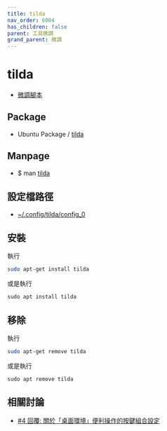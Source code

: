 ```yaml
---
title: tilda
nav_order: 6004
has_children: false
parent: 工具微調
grand_parent: 微調
---
```



# tilda

* [微調腳本](https://github.com/samwhelp/note-about-ubuntu/tree/gh-pages/_demo/adjustment/tool/tilda)


## Package

* Ubuntu Package / [tilda](https://packages.ubuntu.com/jammy/tilda)


## Manpage

* $ man [tilda](http://manpages.ubuntu.com/manpages/jammy/en/man1/tilda.1.html)


## 設定檔路徑

* [~/.config/tilda/config_0](https://github.com/samwhelp/note-about-ubuntu/blob/gh-pages/_demo/adjustment/tool/tilda/config/tilda/config_0)


## 安裝

執行

``` sh
sudo apt-get install tilda
```

或是執行

```
sudo apt install tilda
```


## 移除

執行

``` sh
sudo apt-get remove tilda
```

或是執行

```
sudo apt remove tilda
```

## 相關討論

* [#4 回覆: 關於「桌面環境」便利操作的按鍵組合設定](https://www.ubuntu-tw.org/modules/newbb/viewtopic.php?post_id=363636#forumpost363636)
